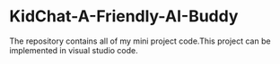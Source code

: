 # KidChat-A-Friendly-AI-Buddy
The repository contains all of my mini project code.This project can be implemented in visual studio code.
